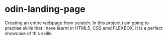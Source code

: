 
# odin-landing-page
Creating an entire webpage from scratch.
In this project i am going to practise skills that i have learnt in HTML5, CSS amd FLEXBOX.
It is a perfect showcase of this skills.